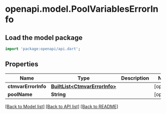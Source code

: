 # openapi.model.PoolVariablesErrorInfo

## Load the model package
```dart
import 'package:openapi/api.dart';
```

## Properties
Name | Type | Description | Notes
------------ | ------------- | ------------- | -------------
**ctmvarErrorInfo** | [**BuiltList&lt;CtmvarErrorInfo&gt;**](CtmvarErrorInfo.md) |  | [optional] 
**poolName** | **String** |  | [optional] 

[[Back to Model list]](../README.md#documentation-for-models) [[Back to API list]](../README.md#documentation-for-api-endpoints) [[Back to README]](../README.md)


